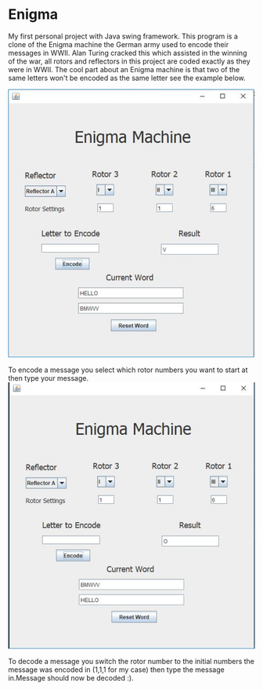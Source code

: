 # Enigma

My first personal project with Java swing framework. This program is a clone of the Enigma machine the German army
used to encode their messages in WWII. Alan Turing cracked this which assisted in the winning of the war, all rotors and 
reflectors in this project are coded exactly as they were in WWII. The cool part about an Enigma machine is that two of the same letters won't be encoded as the same letter see the example below.

  ![Hello Encode](Enigma_1.JPG)

To encode a message you select which rotor numbers you want to start at then type your message.
  ![Hello Encode](Enigma_2.JPG)

To decode a message you switch the rotor number to the initial numbers the message was encoded in (1,1,1 for my case) then type the message in.Message should now be decoded :).
